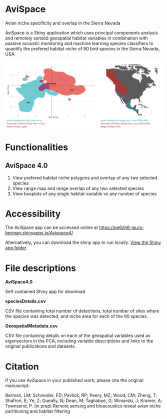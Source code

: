 # AviSpace
Avian niche specificity and overlap in the Sierra Nevada

AviSpace is a Shiny application which uses principal components analysis and remotely sensed geospatial habitat variables in combination with passive acoustic monitoring and machine learning species classifiers to quantify the prefered habitat niche of 90 bird species in the Sierra Nevada, USA. 

![AviSpace cover image](images/AviSpaceCoverImage.png)

# Functionalities

## AviSpace 4.0
1. View prefered habitat niche polygons and overlap of any two selected species
2. View range map and range overlap of any two selected species
3. View boxplots of any single habitat variable vs any number of species

# Accessibility

The AviSpace app can be accessed online at https://pe6zh8-laura-berman.shinyapps.io/Avispace4/ 

Alternatively, you can download the shiny app to run locally. [View the Shiny app folder](AviSpace4.0/)

# File descriptions

**AviSpace4.0**

Self contained Shiny app for download

**speciesDetails.csv**

CSV file containing total number of detections, total number of sites where the species was detected, and niche area for each of the 90 species.

**GeospatialMetadata.csv**

CSV file containing details on each of the geospatial variables used as eigenvectors in the PCA, including variable descriptions and links to the original publications and datasets.

# Citation

If you use AviSpace in your published work, please cite the original manuscript:

Berman, LM; Schneider, FD; Pavlick, RP; Peery, MZ; Wood, CM; Zheng, T; Shafron, E; Ye, Z; Queally, N; Dean, M; Tagliabue, G; Winiarski, J; Kramer, A; Townsend, P. (in prep) Remote sensing and bioacoustics reveal avian niche partitioning and habitat filtering

